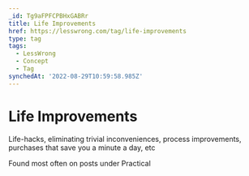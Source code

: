 ```yaml
---
_id: Tg9aFPFCPBHxGABRr
title: Life Improvements
href: https://lesswrong.com/tag/life-improvements
type: tag
tags:
  - LessWrong
  - Concept
  - Tag
synchedAt: '2022-08-29T10:59:58.985Z'
---
```

# Life Improvements

Life-hacks, eliminating trivial inconveniences, process improvements, purchases that save you a minute a day, etc

Found most often on posts under Practical